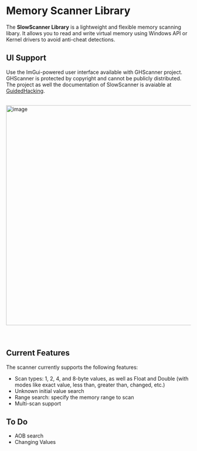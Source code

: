 # Memory Scanner Library

The **SlowScanner Library** is a lightweight and flexible memory scanning libary. It allows you to read and write virtual memory using Windows API or Kernel drivers to avoid anti-cheat detections.
## UI Support

Use the ImGui-powered user interface  available with GHScanner project. GHScanner is protected by copyright and cannot be publicly distributed. The project as well the documentation of SlowScanner is avaiable at  [GuidedHacking](https://guidedhacking.com).<br><br>

<img width="820" height="600" alt="image" src="https://github.com/user-attachments/assets/41e89006-fbb8-44c9-9deb-6bdd6a4b3082" /><br><br><br>

## Current Features
The scanner currently supports the following features:
- Scan types: 1, 2, 4, and 8-byte values, as well as Float and Double (with modes like exact value, less than, greater than, changed, etc.)
- Unknown initial value search
- Range search: specify the memory range to scan
- Multi-scan support

## To Do
- AOB search
- Changing Values
